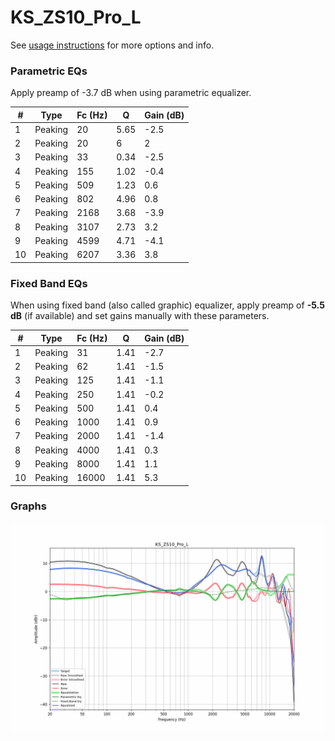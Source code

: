 # KS_ZS10_Pro_L
See [usage instructions](https://github.com/jaakkopasanen/AutoEq#usage) for more options and info.

### Parametric EQs
Apply preamp of -3.7 dB when using parametric equalizer.

|   # | Type    |   Fc (Hz) |    Q |   Gain (dB) |
|-----|---------|-----------|------|-------------|
|   1 | Peaking |        20 | 5.65 |        -2.5 |
|   2 | Peaking |        20 | 6    |         2   |
|   3 | Peaking |        33 | 0.34 |        -2.5 |
|   4 | Peaking |       155 | 1.02 |        -0.4 |
|   5 | Peaking |       509 | 1.23 |         0.6 |
|   6 | Peaking |       802 | 4.96 |         0.8 |
|   7 | Peaking |      2168 | 3.68 |        -3.9 |
|   8 | Peaking |      3107 | 2.73 |         3.2 |
|   9 | Peaking |      4599 | 4.71 |        -4.1 |
|  10 | Peaking |      6207 | 3.36 |         3.8 |

### Fixed Band EQs
When using fixed band (also called graphic) equalizer, apply preamp of **-5.5 dB** (if available) and set gains manually with these parameters.

|   # | Type    |   Fc (Hz) |    Q |   Gain (dB) |
|-----|---------|-----------|------|-------------|
|   1 | Peaking |        31 | 1.41 |        -2.7 |
|   2 | Peaking |        62 | 1.41 |        -1.5 |
|   3 | Peaking |       125 | 1.41 |        -1.1 |
|   4 | Peaking |       250 | 1.41 |        -0.2 |
|   5 | Peaking |       500 | 1.41 |         0.4 |
|   6 | Peaking |      1000 | 1.41 |         0.9 |
|   7 | Peaking |      2000 | 1.41 |        -1.4 |
|   8 | Peaking |      4000 | 1.41 |         0.3 |
|   9 | Peaking |      8000 | 1.41 |         1.1 |
|  10 | Peaking |     16000 | 1.41 |         5.3 |

### Graphs
![](./KS_ZS10_Pro_L.png)
